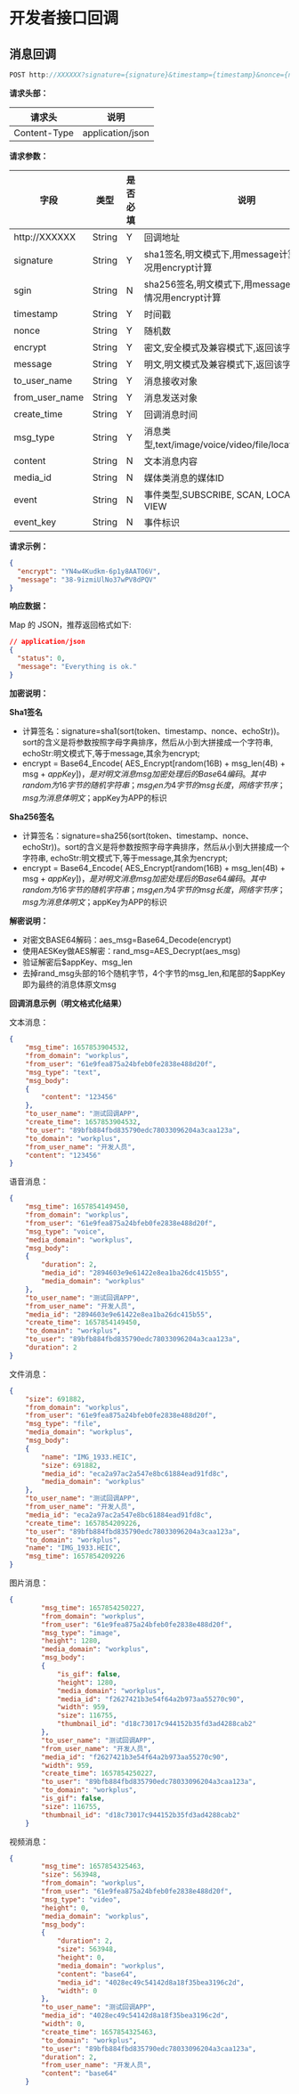 # 开发者接口回调

## 消息回调

```js
POST http://XXXXXX?signature={signature}&timestamp={timestamp}&nonce={nonce}&sgin={sgin}
```

**请求头部：**

| 请求头 | 说明 |
| - | - |
| Content-Type | application/json |

**请求参数：**

| 字段	             | 类型	| 是否必填	 | 说明                                                   |
|-----------------|---|-------|------------------------------------------------------|
| http://XXXXXX	  | String| 	Y	   | 回调地址                                                 |
| signature	      | String	| Y	    | sha1签名,明文模式下,用message计算签名,其余情况用encrypt计算             |
| sgin	           | String	| N	    | sha256签名,明文模式下,用message计算签名,其余情况用encrypt计算           |
| timestamp	      | String	| Y	    | 时间戳                                                  |
| nonce	          | String	| Y	    | 随机数                                                  |
| encrypt	        | String	| Y	    | 密文,安全模式及兼容模式下,返回该字段                                  |
| message	        | String	| Y	    | 明文,明文模式及兼容模式下,返回该字段                                  |
| to_user_name	   | String	| Y	    | 消息接收对象                                               |
| from_user_name	 | String	| Y 	   | 消息发送对象                                               |
| create_time	    | String	| Y	    | 回调消息时间                                               |
| msg_type	       | String| 	Y	   | 消息类型,text/image/voice/video/file/location/link/event |
| content	        | String	| N	    | 文本消息内容                                               |
| media_id	       | String	| N	    | 媒体类消息的媒体ID                                           |
| event	          | String | N	    | 事件类型,SUBSCRIBE, SCAN, LOCATION, CLICK, VIEW          |
| event_key	      | String	| N	    | 事件标识                                                 |

**请求示例：**

```json
{
  "encrypt": "YN4w4Kudkm-6p1y8AATO6V",
  "message": "38-9izmiUlNo37wPV8dPQV"
}
```

**响应数据：**

Map 的 JSON，推荐返回格式如下:

```json
// application/json
{
  "status": 0, 
  "message": "Everything is ok."
}
```

**加密说明：**

**Sha1签名**
* 计算签名：signature=sha1(sort(token、timestamp、nonce、echoStr))。sort的含义是将参数按照字母字典排序，然后从小到大拼接成一个字符串, echoStr:明文模式下,等于message,其余为encrypt;
* encrypt = Base64_Encode( AES_Encrypt[random(16B) + msg_len(4B) + msg + $appKey] )，是对明文消息msg加密处理后的Base64编码。 其中random为16字节的随机字符串；msg_len为4字节的msg长度，网络字节序；msg为消息体明文；$appKey为APP的标识

**Sha256签名**
* 计算签名：signature=sha256(sort(token、timestamp、nonce、echoStr))。sort的含义是将参数按照字母字典排序，然后从小到大拼接成一个字符串, echoStr:明文模式下,等于message,其余为encrypt;
* encrypt = Base64_Encode( AES_Encrypt[random(16B) + msg_len(4B) + msg + $appKey] )，是对明文消息msg加密处理后的Base64编码。 其中random为16字节的随机字符串；msg_len为4字节的msg长度，网络字节序；msg为消息体明文；$appKey为APP的标识


**解密说明：**

* 对密文BASE64解码：aes_msg=Base64_Decode(encrypt)
* 使用AESKey做AES解密：rand_msg=AES_Decrypt(aes_msg)
* 验证解密后$appKey、msg_len
* 去掉rand_msg头部的16个随机字节，4个字节的msg_len,和尾部的$appKey即为最终的消息体原文msg

**回调消息示例（明文格式化结果）**

文本消息：

```json
{
    "msg_time": 1657853904532,
    "from_domain": "workplus",
    "from_user": "61e9fea875a24bfeb0fe2838e488d20f",
    "msg_type": "text",
    "msg_body":
    {
        "content": "123456"
    },
    "to_user_name": "测试回调APP",
    "create_time": 1657853904532,
    "to_user": "89bfb884fbd835790edc78033096204a3caa123a",
    "to_domain": "workplus",
    "from_user_name": "开发人员",
    "content": "123456"
}
```

语音消息：

```json
{
    "msg_time": 1657854149450,
    "from_domain": "workplus",
    "from_user": "61e9fea875a24bfeb0fe2838e488d20f",
    "msg_type": "voice",
    "media_domain": "workplus",
    "msg_body":
    {
        "duration": 2,
        "media_id": "2894603e9e61422e8ea1ba26dc415b55",
        "media_domain": "workplus"
    },
    "to_user_name": "测试回调APP",
    "from_user_name": "开发人员",
    "media_id": "2894603e9e61422e8ea1ba26dc415b55",
    "create_time": 1657854149450,
    "to_domain": "workplus",
    "to_user": "89bfb884fbd835790edc78033096204a3caa123a",
    "duration": 2
}
```

文件消息：

```json
{
    "size": 691882,
    "from_domain": "workplus",
    "from_user": "61e9fea875a24bfeb0fe2838e488d20f",
    "msg_type": "file",
    "media_domain": "workplus",
    "msg_body":
    {
        "name": "IMG_1933.HEIC",
        "size": 691882,
        "media_id": "eca2a97ac2a547e8bc61884ead91fd8c",
        "media_domain": "workplus"
    },
    "to_user_name": "测试回调APP",
    "from_user_name": "开发人员",
    "media_id": "eca2a97ac2a547e8bc61884ead91fd8c",
    "create_time": 1657854209226,
    "to_user": "89bfb884fbd835790edc78033096204a3caa123a",
    "to_domain": "workplus",
    "name": "IMG_1933.HEIC",
    "msg_time": 1657854209226
}
```

图片消息：

```json
{
        "msg_time": 1657854250227,
        "from_domain": "workplus",
        "from_user": "61e9fea875a24bfeb0fe2838e488d20f",
        "msg_type": "image",
        "height": 1280,
        "media_domain": "workplus",
        "msg_body":
        {
            "is_gif": false,
            "height": 1280,
            "media_domain": "workplus",
            "media_id": "f2627421b3e54f64a2b973aa55270c90",
            "width": 959,
            "size": 116755,
            "thumbnail_id": "d18c73017c944152b35fd3ad4288cab2"
        },
        "to_user_name": "测试回调APP",
        "from_user_name": "开发人员",
        "media_id": "f2627421b3e54f64a2b973aa55270c90",
        "width": 959,
        "create_time": 1657854250227,
        "to_user": "89bfb884fbd835790edc78033096204a3caa123a",
        "to_domain": "workplus",
        "is_gif": false,
        "size": 116755,
        "thumbnail_id": "d18c73017c944152b35fd3ad4288cab2"
    }
```

视频消息：

```json
{
        "msg_time": 1657854325463,
        "size": 563948,
        "from_domain": "workplus",
        "from_user": "61e9fea875a24bfeb0fe2838e488d20f",
        "msg_type": "video",
        "height": 0,
        "media_domain": "workplus",
        "msg_body":
        {
            "duration": 2,
            "size": 563948,
            "height": 0,
            "media_domain": "workplus",
            "content": "base64",
            "media_id": "4028ec49c54142d8a18f35bea3196c2d",
            "width": 0
        },
        "to_user_name": "测试回调APP",
        "media_id": "4028ec49c54142d8a18f35bea3196c2d",
        "width": 0,
        "create_time": 1657854325463,
        "to_domain": "workplus",
        "to_user": "89bfb884fbd835790edc78033096204a3caa123a",
        "duration": 2,
        "from_user_name": "开发人员",
        "content": "base64"    
    }
```